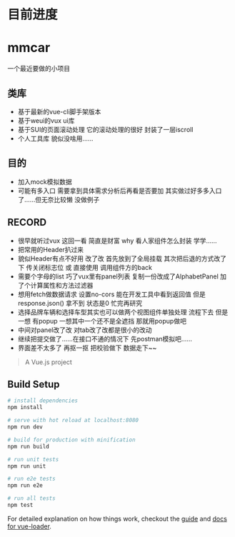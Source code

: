 # 目前进度

[](http://7jpswm.com1.z0.glb.clouddn.com/mmcardemo.gif)

# mmcar

一个最近要做的小项目

## 类库

* 基于最新的vue-cli脚手架版本
* 基于weui的vux ui库
* 基于SUI的页面滚动处理 它的滚动处理的很好 封装了一层iscroll
* 个人工具库 貌似没啥用……

## 目的

* 加入mock模拟数据
* 可能有多入口 需要拿到具体需求分析后再看是否要加 其实做过好多多入口了……但无奈比较懒 没做例子

## RECORD

* 很早就听过vux 这回一看 简直是财富 why 看人家组件怎么封装 学学……
* 把常用的Header扒过来
* 貌似Header有点不好用 改了改 首先放到了全局挂载 其次把后退的方式改了下 传关闭标志位 或 直接使用 调用组件方的back
* 需要个字母的list 巧了vux里有panel列表 复制一份改成了AlphabetPanel 加了个计算属性和方法过滤器
* 想用fetch做数据请求 设置no-cors 能在开发工具中看到返回值 但是response.json() 拿不到 状态是0 忙完再研究
* 选择品牌车辆和选择车型其实也可以做两个视图组件单独处理 流程下去 但是一想 有popup 一想其中一个还不是全遮挡 那就用popup做吧
* 中间对panel改了改 对tab改了改都是很小的改动
* 继续把提交做了……在接口不通的情况下 先postman模拟吧……
* 界面差不太多了 再抠一抠 把校验做下 数据走下~~

> A Vue.js project

## Build Setup

``` bash
# install dependencies
npm install

# serve with hot reload at localhost:8080
npm run dev

# build for production with minification
npm run build

# run unit tests
npm run unit

# run e2e tests
npm run e2e

# run all tests
npm test
```

For detailed explanation on how things work, checkout the [guide](http://vuejs-templates.github.io/webpack/) and [docs for vue-loader](http://vuejs.github.io/vue-loader).
